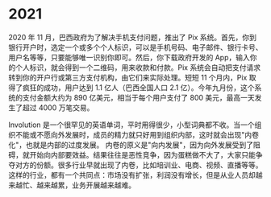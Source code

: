 # 2021

2020 年 11 月，巴西政府为了解决手机支付问题，推出了 Pix 系统。首先，你到银行开户时，选定一个或多个个人标识，可以是手机号码、电子邮件、银行卡号、用户名等等，只要能够唯一识别你即可。然后，你下载政府开发的 App，输入你的个人标识，就会得到一个二维码，用来收款和付款。Pix 系统会自动把支付请求转到你的开户行或第三方支付机构，由它们来实际处理。短短 11 个月内，Pix 取得了疯狂的成功，用户达到 1.1 亿人（巴西全国人口 2.1 亿）。今年九月份，这个系统的支付金额大约为 890 亿美元，相当于每个用户支付了 800 美元，最高一天发生了超过 4000 万笔交易。

Involution 是一个很罕见的英语单词，平时用得很少，小型词典都不收。当一个组织不能或不愿向外发展时，成员的精力就只好用到组织内部，这时就会出现"内卷化"，也就是内部的过度发展。 内卷的原义是"向内发展"，因为向外发展受到了阻碍，就开始向内部要效益。结果往往是恶性竞争，因为蛋糕做不大了，大家只能争夺对方的份额。很多行业早就出现了内卷，比如培训业、电商、视频、直播等等。这样的行业，都有一个共同点：市场没有扩张，利润没有增长，但是从业人员却越来越忙、越来越累，业务开展越来越难。
